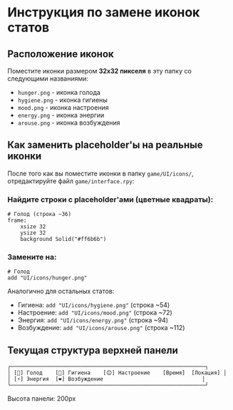 # Инструкция по замене иконок статов

## Расположение иконок

Поместите иконки размером **32x32 пикселя** в эту папку со следующими названиями:

- `hunger.png` - иконка голода
- `hygiene.png` - иконка гигиены
- `mood.png` - иконка настроения
- `energy.png` - иконка энергии
- `arouse.png` - иконка возбуждения

## Как заменить placeholder'ы на реальные иконки

После того как вы поместите иконки в папку `game/UI/icons/`, отредактируйте файл `game/interface.rpy`:

### Найдите строки с placeholder'ами (цветные квадраты):

```renpy
# Голод (строка ~36)
frame:
    xsize 32
    ysize 32
    background Solid("#ff6b6b")
```

### Замените на:

```renpy
# Голод
add "UI/icons/hunger.png"
```

Аналогично для остальных статов:
- Гигиена: `add "UI/icons/hygiene.png"` (строка ~54)
- Настроение: `add "UI/icons/mood.png"` (строка ~72)
- Энергия: `add "UI/icons/energy.png"` (строка ~94)
- Возбуждение: `add "UI/icons/arouse.png"` (строка ~112)

## Текущая структура верхней панели

```
┌─────────────────────────────────────────────────────────────┐
│ [🍔] Голод    [🚿] Гигиена    [😊] Настроение    [Время]  [Локация] │
│ [⚡] Энергия  [❤️] Возбуждение                               │
└─────────────────────────────────────────────────────────────┘
```

Высота панели: 200px
